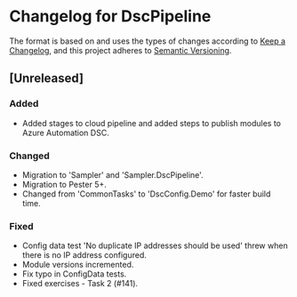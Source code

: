 # Changelog for DscPipeline

The format is based on and uses the types of changes according to [Keep a Changelog](https://keepachangelog.com/en/1.0.0/),
and this project adheres to [Semantic Versioning](https://semver.org/spec/v2.0.0.html).

## [Unreleased]

### Added
- Added stages to cloud pipeline and added steps to publish modules to Azure Automation DSC.

### Changed

- Migration to 'Sampler' and 'Sampler.DscPipeline'.
- Migration to Pester 5+.
- Changed from 'CommonTasks' to 'DscConfig.Demo' for faster build time.

### Fixed
- Config data test 'No duplicate IP addresses should be used' threw when there
  is no IP address configured.
- Module versions incremented.
- Fix typo in ConfigData tests.
- Fixed exercises - Task 2 (#141).
